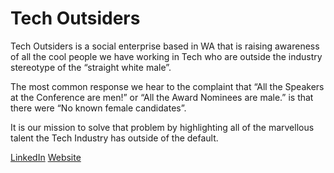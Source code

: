 # Tech Outsiders
Tech Outsiders is a social enterprise based in WA that is raising awareness of all the cool people we have working in Tech who are outside the industry stereotype of the “straight white male”.

The most common response we hear to the complaint that “All the Speakers at the Conference are men!” or “All the Award Nominees are male.” is that there were “No known female candidates”.

It is our mission to solve that problem by highlighting all of the marvellous talent the Tech Industry has outside of the default.   

[LinkedIn](https://www.linkedin.com/company/techoutsiders/)
[Website](https://techoutsiders.com.au)